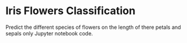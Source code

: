 # Iris Flowers Classification
Predict the different species of flowers on the length of there petals and sepals only Jupyter notebook code.
